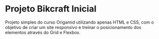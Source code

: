 # Projeto Bikcraft Inicial

Projeto simples do curso Origamid utilizando apenas HTML e CSS, com o objetivo de criar um site responsivo e treinar o posicionamento dos elementos através do Grid e Flexbox.
